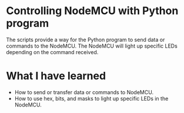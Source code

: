 # Controlling NodeMCU with Python program
The scripts provide a way for the Python program to send data or commands to the NodeMCU. The NodeMCU will light up specific LEDs depending on the command received.

# What I have learned
- How to send or transfer data or commands to NodeMCU.
- How to use hex, bits, and masks to light up specific LEDs in the NodeMCU.
